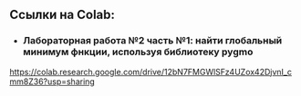 ## Ссылки на Colab:

* ### Лабораторная работа №2 часть №1: найти глобальный минимум фнкции, используя библиотеку pygmo

https://colab.research.google.com/drive/12bN7FMGWlSFz4UZox42DjvnI_cmm8Z36?usp=sharing
